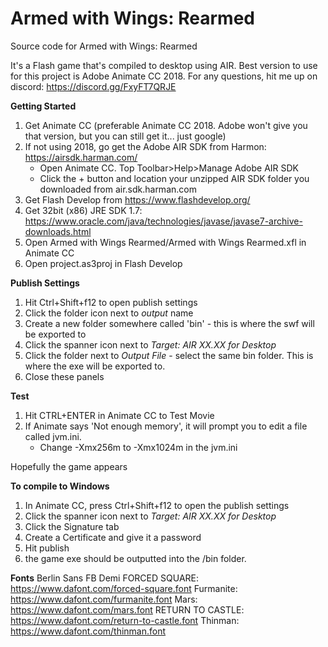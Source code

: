 # Armed with Wings: Rearmed
Source code for Armed with Wings: Rearmed

It's a Flash game that's compiled to desktop using AIR. Best version to use for this project is Adobe Animate CC 2018.
For any questions, hit me up on discord: https://discord.gg/FxyFT7QRJE

**Getting Started**
1. Get Animate CC (preferable Animate CC 2018. Adobe won't give you that version, but you can still get it... just google)
2. If not using 2018, go get the Adobe AIR SDK from Harmon: https://airsdk.harman.com/
    - Open Animate CC. Top Toolbar>Help>Manage Adobe AIR SDK
    - Click the + button and location your unzipped AIR SDK folder you downloaded from air.sdk.harman.com
3. Get Flash Develop from https://www.flashdevelop.org/
4. Get 32bit (x86) JRE SDK 1.7: https://www.oracle.com/java/technologies/javase/javase7-archive-downloads.html 
5. Open Armed with Wings Rearmed/Armed with Wings Rearmed.xfl in Animate CC
6. Open project.as3proj in Flash Develop

**Publish Settings**
1. Hit Ctrl+Shift+f12 to open publish settings
2. Click the folder icon next to *output* name
3. Create a new folder somewhere called 'bin' - this is where the swf will be exported to
4. Click the spanner icon next to *Target: AIR XX.XX for Desktop*
5. Click the folder next to *Output File* - select the same bin folder. This is where the exe will be exported to.
6. Close these panels

**Test**

1. Hit CTRL+ENTER in Animate CC to Test Movie
2. If Animate says 'Not enough memory', it will prompt you to edit a file called jvm.ini.
    - Change -Xmx256m to -Xmx1024m in the jvm.ini

Hopefully the game appears

**To compile to Windows**
1. In Animate CC, press Ctrl+Shift+f12 to open the publish settings
2. Click the spanner icon next to *Target: AIR XX.XX for Desktop*
3. Click the Signature tab
4. Create a Certificate and give it a password
5. Hit publish
6. the game exe should be outputted into the /bin folder.

**Fonts**
Berlin Sans FB Demi
FORCED SQUARE: https://www.dafont.com/forced-square.font
Furmanite: https://www.dafont.com/furmanite.font
Mars: https://www.dafont.com/mars.font
RETURN TO CASTLE: https://www.dafont.com/return-to-castle.font
Thinman: https://www.dafont.com/thinman.font
